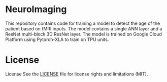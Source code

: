 # NeuroImaging
This repository contains code for training a model to detect the age of the patient based on fMRI inputs. The model contains a single ANN layer and a ResNet multi-block 3D ResNet layer. The model is trained on Google Cloud Platform using Pytorch-XLA to train on TPU units.

# License
License
See the [LICENSE](LICENSE.md) file for license rights and limitations (MIT).

